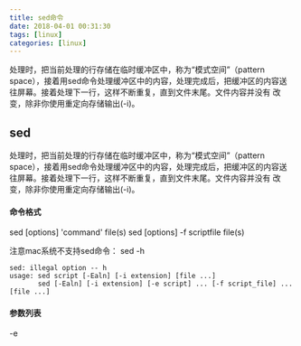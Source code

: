 ```yaml
---
title: sed命令
date: 2018-04-01 00:31:30
tags: [linux]
categories: [linux]
---
```

处理时，把当前处理的行存储在临时缓冲区中，称为“模式空间”（pattern space），接着用sed命令处理缓冲区中的内容，处理完成后，把缓冲区的内容送往屏幕。接着处理下一行，这样不断重复，直到文件末尾。文件内容并没有 改变，除非你使用重定向存储输出(-i)。

## sed
处理时，把当前处理的行存储在临时缓冲区中，称为“模式空间”（pattern space），接着用sed命令处理缓冲区中的内容，处理完成后，把缓冲区的内容送往屏幕。接着处理下一行，这样不断重复，直到文件末尾。文件内容并没有 改变，除非你使用重定向存储输出(-i)。

#### 命令格式
sed [options] 'command' file(s)
sed [options] -f scriptfile file(s)

注意mac系统不支持sed命令：
sed -h

```
sed: illegal option -- h
usage: sed script [-Ealn] [-i extension] [file ...]
       sed [-Ealn] [-i extension] [-e script] ... [-f script_file] ... [file ...]
```

#### 参数列表
-e<script> 或者 —expresssion=<script>：以选项中的指定的script来处理输入的文本，可以接受多个表达式。
-f<script文件>或者—file=<script文件>：以选项中指定的script文件处理输入的文本
-h 或者—help：显示帮助
-n或--quiet或——silent：仅显示script处理后的结果；
-V或--version：显示版本信息。

#### 命令列表

```
a\ 在当前行下面插入文本。
i\ 在当前行上面插入文本。
c\ 把选定的行改为新的文本。
d 删除，删除选择的行。
D 删除模板块的第一行。
s 替换指定字符
h 拷贝模板块的内容到内存中的缓冲区。
H 追加模板块的内容到内存中的缓冲区。
g 获得内存缓冲区的内容，并替代当前模板块中的文本。
G 获得内存缓冲区的内容，并追加到当前模板块文本的后面。
l 列表不能打印字符的清单。
n 读取下一个输入行，用下一个命令处理新的行而不是用第一个命令。
N 追加下一个输入行到模板块后面并在二者间嵌入一个新行，改变当前行号码。
p 打印模板块的行。
P(大写) 打印模板块的第一行。
q 退出Sed。
b lable 分支到脚本中带有标记的地方，如果分支不存在则分支到脚本的末尾。
r file 从file中读行。
t label if分支，从最后一行开始，条件一旦满足或者T，t命令，将导致分支到带有标号的命令处，或者到脚本的末尾。
T label 错误分支，从最后一行开始，一旦发生错误或者T，t命令，将导致分支到带有标号的命令处，或者到脚本的末尾。
w file 写并追加模板块到file末尾。  
W file 写并追加模板块的第一行到file末尾。  
! 表示后面的命令对所有没有被选定的行发生作用。  
= 打印当前行号码。  
```

#### sed替换标记

```
g 表示行内全面替换。  
p 表示打印行。  
w 表示把行写入一个文件。  
x 表示互换模板块中的文本和缓冲区中的文本。  
y 表示把一个字符翻译为另外的字符（但是不用于正则表达式）
\1 子串匹配标记
& 已匹配字符串标记变量
```

#### 表达符集

```
^ 匹配行开始，如：/^sed/匹配所有以sed开头的行。
$ 匹配行结束，如：/sed$/匹配所有以sed结尾的行。
. 匹配一个非换行符的任意字符，如：/s.d/匹配s后接一个任意字符，最后是d。
* 匹配0个或多个字符，如：/*sed/匹配所有模板是一个或多个空格后紧跟sed的行。
[] 匹配一个指定范围内的字符，如/[ss]ed/匹配sed和Sed。  
[^] 匹配一个不在指定范围内的字符，如：/[^A-RT-Z]ed/匹配不包含A-R和T-Z的一个字母开头，紧跟ed的行。
\(..\) 匹配子串，保存匹配的字符，如s/\(love\)able/\1rs，loveable被替换成lovers。
& 保存搜索字符用来替换其他字符，如s/love/**&**/，love这成**love**。
\< 匹配单词的开始，如:/\<love/匹配包含以love开头的单词的行。
\> 匹配单词的结束，如/love\>/匹配包含以love结尾的单词的行。
x\{m\} 重复字符x，m次，如：/0\{5\}/匹配包含5个0的行。
x\{m,\} 重复字符x，至少m次，如：/0\{5,\}/匹配至少有5个0的行。
x\{m,n\} 重复字符x，至少m次，不多于n次，如：/0\{5,10\}/匹配5~10个0的行。
```

#### 实践

1. 替换文本
```
sed 's/1/111111/' bb.txt   //将1替换为111111输出到屏幕，但不会改变文件
Sed -I ’s/1/11111111/’ bb.txt  //文件被修改
Sed -I ’s/1/11111111/Ng’ bb.txt  //每行从匹配到的第n个开始替换
```

2. 删除文本
```
Sed ‘/^$/d’ bb.txt   //删除空白行，匹配删除
Sed ‘2d’ bb.txt
Sed ‘2,$d’ bb.txt  //删除从第二行到结束
sed 's/1/&添加/g' bb.txt  //匹配每一行的1并将1+添加写入匹配到的位置
```

引用：”” 包含该变量

3. 文件间操作

从文件读入：r命令

```

file里的内容被读进来，显示在与test匹配的行后面，如果匹配多行，则file的内容将显示在所有匹配行的下面： 
sed '/test/r file' filename

```

写入文件：w命令  

```

在example中所有包含test的行都被写入file里：
sed -n '/test/w file' example

```

插入内容：

```

sed -i '/1/a\这' bb.txt 在匹配到的行后追加一行

sed -i '/1/i\这' bb.txt 在匹配到的行前追加一行

sed -i '1i\追加第一行' bb.txt 在第几行添加

```


下一行：

```

如果test被匹配，则移动到匹配行的下一行，替换这一行的aa，变为bb，并打印该行，然后继续：
sed '/test/{ n; s/aa/bb/; }' file

```

退出命令：

```

打印完第10行后，退出sed
sed '10q' file

```



